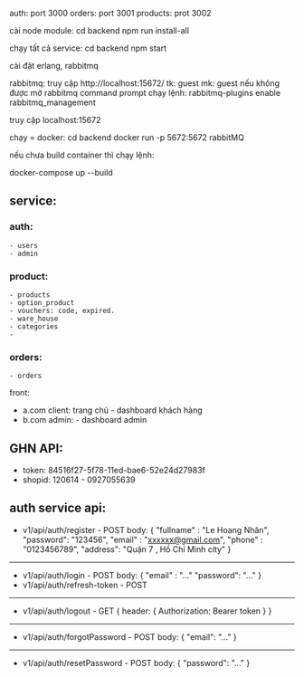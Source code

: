 auth: port 3000
orders: port 3001
products: prot 3002

cài node module:
cd backend
npm run install-all

chạy tất cả service:
cd backend
npm start

cài đặt erlang, rabbitmq

rabbitmq:
truy cập http://localhost:15672/
tk: guest
mk: guest
nếu không được
mở rabbitmq command prompt
chạy lệnh: rabbitmq-plugins enable rabbitmq_management

truy cập localhost:15672

chạy = docker:
cd backend
docker run -p 5672:5672 rabbitMQ

nếu chưa build container thì chạy lệnh:

docker-compose up --build

## service:

### auth:

    - users
    - admin

### product:

    - products
    - option_product
    - vouchers: code, expired.
    - ware_house
    - categories
    -

### orders:

    - orders

front:

- a.com
  client:
  trang chủ - dashboard khách hàng
- b.com
  admin: - dashboard admin

## GHN API:

- token: 84516f27-5f78-11ed-bae6-52e24d27983f
- shopid: 120614 - 0927055639

<!-- auth service api -->

## auth service api:

- v1/api/auth/register - POST
  body: {
  "fullname" : "Le Hoang Nhân",
  "password": "123456",
  "email" : "xxxxxx@gmail.com",
  "phone" : "0123456789",
  "address": "Quận 7 , Hồ Chí Minh city"
  }

---

- v1/api/auth/login - POST
  body: {
  "email" : "..."
  "password": "..."
  }
- v1/api/auth/refresh-token - POST

---

- v1/api/auth/logout - GET
  {
  header: {
  Authorization: Bearer token
  }
  }

---

- v1/api/auth/forgotPassword - POST
  body: {
  "email": "..."
  }

---

- v1/api/auth/resetPassword - POST
  body: {
  "password": "..."
  }

